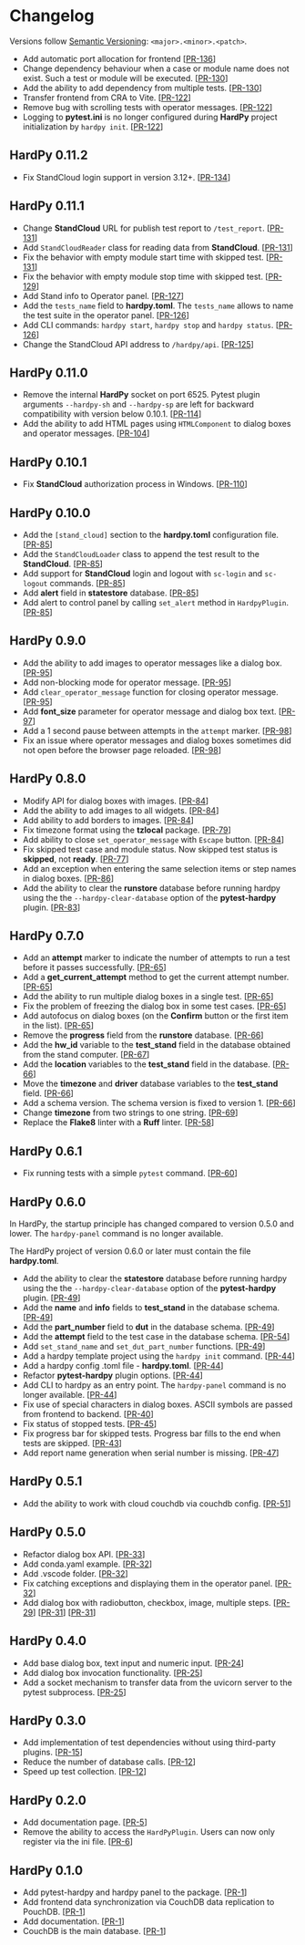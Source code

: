 # Changelog

Versions follow [Semantic Versioning](https://semver.org/): `<major>.<minor>.<patch>`.

* Add automatic port allocation for frontend
  [[PR-136](https://github.com/everypinio/hardpy/pull/136)]
* Change dependency behaviour when a case or module name does not exist.
  Such a test or module will be executed.
  [[PR-130](https://github.com/everypinio/hardpy/pull/130)]
* Add the ability to add dependency from multiple tests.
  [[PR-130](https://github.com/everypinio/hardpy/pull/130)]
* Transfer frontend from CRA to Vite.
  [[PR-122](https://github.com/everypinio/hardpy/pull/122)]
* Remove bug with scrolling tests with operator messages.
  [[PR-122](https://github.com/everypinio/hardpy/pull/122)]
* Logging to **pytest.ini** is no longer configured during **HardPy** project initialization by `hardpy init`.
  [[PR-122](https://github.com/everypinio/hardpy/pull/122)]

## HardPy 0.11.2

* Fix StandCloud login support in version 3.12+.
  [[PR-134](https://github.com/everypinio/hardpy/pull/134)]

## HardPy 0.11.1

* Change **StandCloud** URL for publish test report to `/test_report`.
  [[PR-131](https://github.com/everypinio/hardpy/pull/131)]
* Add `StandCloudReader` class for reading data from **StandCloud**.
  [[PR-131](https://github.com/everypinio/hardpy/pull/131)]
* Fix the behavior with empty module start time with skipped test.
  [[PR-131](https://github.com/everypinio/hardpy/pull/131)]
* Fix the behavior with empty module stop time with skipped test.
  [[PR-129](https://github.com/everypinio/hardpy/pull/129)]
* Add Stand info to Operator panel.
  [[PR-127](https://github.com/everypinio/hardpy/pull/127)]
* Add the `tests_name` field to **hardpy.toml**.
  The `tests_name` allows to name the test suite in the operator panel.
  [[PR-126](https://github.com/everypinio/hardpy/pull/126)]
* Add CLI commands: `hardpy start`, `hardpy stop` and `hardpy status`.
  [[PR-126](https://github.com/everypinio/hardpy/pull/126)]
* Change the StandCloud API address to `/hardpy/api`.
  [[PR-125](https://github.com/everypinio/hardpy/pull/125)]

## HardPy 0.11.0

* Remove the internal **HardPy** socket on port 6525. Pytest plugin arguments `--hardpy-sh` and `--hardpy-sp`
  are left for backward compatibility with version below 0.10.1.
  [[PR-114](https://github.com/everypinio/hardpy/pull/114)]
* Add the ability to add HTML pages using `HTMLComponent` to dialog boxes and operator messages.
  [[PR-104](https://github.com/everypinio/hardpy/pull/104)]

## HardPy 0.10.1

* Fix **StandCloud** authorization process in Windows.
  [[PR-110](https://github.com/everypinio/hardpy/pull/110)]

## HardPy 0.10.0

* Add the `[stand_cloud]` section to the **hardpy.toml** configuration file.
  [[PR-85](https://github.com/everypinio/hardpy/pull/85)]
* Add the `StandCloudLoader` class to append the test result to the **StandCloud**.
  [[PR-85](https://github.com/everypinio/hardpy/pull/85)]
* Add support for **StandCloud** login and logout with `sc-login` and `sc-logout` commands.
  [[PR-85](https://github.com/everypinio/hardpy/pull/85)]
* Add **alert** field in **statestore** database.
  [[PR-85](https://github.com/everypinio/hardpy/pull/85)]
* Add alert to control panel by calling `set_alert` method in `HardpyPlugin`.
  [[PR-85](https://github.com/everypinio/hardpy/pull/85)]

## HardPy 0.9.0

* Add the ability to add images to operator messages like a dialog box.
  [[PR-95](https://github.com/everypinio/hardpy/pull/95)]
* Add non-blocking mode for operator message.
  [[PR-95](https://github.com/everypinio/hardpy/pull/95)]
* Add `clear_operator_message` function for closing operator message.
  [[PR-95](https://github.com/everypinio/hardpy/pull/95)]
* Add **font_size** parameter for operator message and dialog box text.
  [[PR-97](https://github.com/everypinio/hardpy/pull/97)]
* Add a 1 second pause between attempts in the `attempt` marker.
  [[PR-98](https://github.com/everypinio/hardpy/pull/98)]
* Fix an issue where operator messages and dialog boxes sometimes did not
  open before the browser page reloaded.
  [[PR-98](https://github.com/everypinio/hardpy/pull/98)]

## HardPy 0.8.0

* Modify API for dialog boxes with images.
  [[PR-84](https://github.com/everypinio/hardpy/pull/84)]
* Add the ability to add images to all widgets.
  [[PR-84](https://github.com/everypinio/hardpy/pull/84)]
* Add ability to add borders to images.
  [[PR-84](https://github.com/everypinio/hardpy/pull/84)]
* Fix timezone format using the **tzlocal** package.
  [[PR-79](https://github.com/everypinio/hardpy/pull/79)]
* Add ability to close `set_operator_message` with `Escape` button.
  [[PR-84](https://github.com/everypinio/hardpy/pull/84)]
* Fix skipped test case and module status. Now skipped test status is **skipped**, not **ready**.
  [[PR-77](https://github.com/everypinio/hardpy/pull/77)]
* Add an exception when entering the same selection items or step names in dialog boxes.
  [[PR-86](https://github.com/everypinio/hardpy/pull/86)]
* Add the ability to clear the **runstore** database before running hardpy
  using the the `--hardpy-clear-database` option of the **pytest-hardpy** plugin.
  [[PR-83](https://github.com/everypinio/hardpy/pull/83)]

## HardPy 0.7.0

* Add an **attempt** marker to indicate the number of attempts to run a test before it passes successfully.
  [[PR-65](https://github.com/everypinio/hardpy/pull/65)]
* Add a **get_current_attempt** method to get the current attempt number.
  [[PR-65](https://github.com/everypinio/hardpy/pull/65)]
* Add the ability to run multiple dialog boxes in a single test.
  [[PR-65](https://github.com/everypinio/hardpy/pull/65)]
* Fix the problem of freezing the dialog box in some test cases.
  [[PR-65](https://github.com/everypinio/hardpy/pull/65)]
* Add autofocus on dialog boxes (on the **Confirm** button or the first item in the list).
  [[PR-65](https://github.com/everypinio/hardpy/pull/65)]
* Remove the **progress** field from the **runstore** database.
  [[PR-66](https://github.com/everypinio/hardpy/pull/66)]
* Add the **hw_id** variable to the **test_stand** field in the database obtained from the stand computer.
  [[PR-67](https://github.com/everypinio/hardpy/pull/67)]
* Add the **location** variables to the **test_stand** field in the database.
  [[PR-66](https://github.com/everypinio/hardpy/pull/66)]
* Move the **timezone** and **driver** database variables to the **test_stand** field.
  [[PR-66](https://github.com/everypinio/hardpy/pull/66)]
* Add a schema version. The schema version is fixed to version 1.
  [[PR-66](https://github.com/everypinio/hardpy/pull/66)]
* Change **timezone** from two strings to one string.
  [[PR-69](https://github.com/everypinio/hardpy/pull/69)]
* Replace the **Flake8** linter with a **Ruff** linter.
  [[PR-58](https://github.com/everypinio/hardpy/pull/58)]

## HardPy 0.6.1

* Fix running tests with a simple `pytest` command.
  [[PR-60](https://github.com/everypinio/hardpy/pull/60)]

## HardPy 0.6.0

In HardPy, the startup principle has changed compared to version 0.5.0 and lower.
The `hardpy-panel` command is no longer available.

The HardPy project of version 0.6.0 or later must contain the file **hardpy.toml**.

* Add the ability to clear the **statestore** database before running hardpy
  using the the `--hardpy-clear-database` option of the **pytest-hardpy** plugin.
  [[PR-49](https://github.com/everypinio/hardpy/pull/49)]
* Add the **name** and **info** fields to **test_stand** in the database schema.
  [[PR-49](https://github.com/everypinio/hardpy/pull/49)]
* Add the **part_number** field to **dut** in the database schema.
  [[PR-49](https://github.com/everypinio/hardpy/pull/49)]
* Add the **attempt** field to the test case in the database schema.
  [[PR-54](https://github.com/everypinio/hardpy/pull/54)]
* Add `set_stand_name` and `set_dut_part_number` functions.
  [[PR-49](https://github.com/everypinio/hardpy/pull/49)]
* Add a hardpy template project using the `hardpy init` command.
  [[PR-44](https://github.com/everypinio/hardpy/pull/44)]
* Add a hardpy config .toml file - **hardpy.toml**.
  [[PR-44](https://github.com/everypinio/hardpy/pull/44)]
* Refactor **pytest-hardpy** plugin options.
  [[PR-44](https://github.com/everypinio/hardpy/pull/44)]
* Add CLI to hardpy as an entry point. The `hardpy-panel` command is no longer available.
  [[PR-44](https://github.com/everypinio/hardpy/pull/44)]
* Fix use of special characters in dialog boxes. ASCII symbols are passed from frontend to backend.
  [[PR-40](https://github.com/everypinio/hardpy/pull/40)]
* Fix status of stopped tests.
  [[PR-45](https://github.com/everypinio/hardpy/pull/45)]
* Fix progress bar for skipped tests. Progress bar fills to the end when tests are skipped.
  [[PR-43](https://github.com/everypinio/hardpy/pull/43)]
* Add report name generation when serial number is missing.
  [[PR-47](https://github.com/everypinio/hardpy/pull/47)]

## HardPy 0.5.1

* Add the ability to work with cloud couchdb via couchdb config.
  [[PR-51](https://github.com/everypinio/hardpy/pull/51)]

## HardPy 0.5.0

* Refactor dialog box API.
  [[PR-33](https://github.com/everypinio/hardpy/pull/33)]
* Add conda.yaml example.
  [[PR-32](https://github.com/everypinio/hardpy/pull/32)]
* Add .vscode folder.
  [[PR-32](https://github.com/everypinio/hardpy/pull/32)]
* Fix catching exceptions and displaying them in the operator panel.
  [[PR-32](https://github.com/everypinio/hardpy/pull/32)]
* Add dialog box with radiobutton, checkbox, image, multiple steps.
  [[PR-29](https://github.com/everypinio/hardpy/pull/29)]
  [[PR-31](https://github.com/everypinio/hardpy/pull/31)]
  [[PR-31](https://github.com/everypinio/hardpy/pull/31)]

## HardPy 0.4.0

* Add base dialog box, text input and numeric input.
  [[PR-24](https://github.com/everypinio/hardpy/pull/24)]
* Add dialog box invocation functionality.
  [[PR-25](https://github.com/everypinio/hardpy/pull/25)]
* Add a socket mechanism to transfer data from the uvicorn server to the pytest subprocess.
  [[PR-25](https://github.com/everypinio/hardpy/pull/25)]

## HardPy 0.3.0

* Add implementation of test dependencies without using third-party plugins.
  [[PR-15](https://github.com/everypinio/hardpy/pull/15)]
* Reduce the number of database calls.
  [[PR-12](https://github.com/everypinio/hardpy/pull/12)]
* Speed up test collection.
  [[PR-12](https://github.com/everypinio/hardpy/pull/12)]

## HardPy 0.2.0

* Add documentation page.
  [[PR-5](https://github.com/everypinio/hardpy/pull/5)]
* Remove the ability to access the `HardPyPlugin`.
  Users can now only register via the ini file.
  [[PR-6](https://github.com/everypinio/hardpy/pull/6)]

## HardPy 0.1.0

* Add pytest-hardpy and hardpy panel to the package.
  [[PR-1](https://github.com/everypinio/hardpy/pull/1)]
* Add frontend data synchronization via CouchDB data replication to PouchDB.
  [[PR-1](https://github.com/everypinio/hardpy/pull/1)]
* Add documentation.
  [[PR-1](https://github.com/everypinio/hardpy/pull/1)]
* CouchDB is the main database.
  [[PR-1](https://github.com/everypinio/hardpy/pull/1)]

